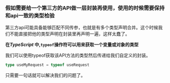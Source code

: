 ### 假如需要给一个第三方的API做一层封装再使用，使用的时候需要保持和api一致的类型检验

第三方api可能具备能够匹配不同传参，也就是有多个类型声明合并。这个时候我们不能直接把他的类型声明在封装里再声明一遍，这样太蠢了。

**在*TypeScript* 中,`typeof`操作符可以用来获取一个变量或对象的类型**

我们可以使用typeof获取该API方法的类型然后传递给我们自定义的封装。

```ts
type useMyRequest = typeof useRequest
```

只需要一句话就可以解决我们的问题了。

